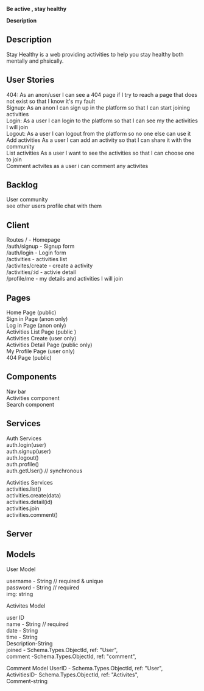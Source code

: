 **Be active , stay healthy**

**Description**

## Description

Stay Healthy is a web providing activities to help you stay healthy both mentally and phsically.

## User Stories

404: As an anon/user I can see a 404 page if I try to reach a page that does not exist so that I know it's my fault  
Signup: As an anon I can sign up in the platform so that I can start joining activities  
Login: As a user I can login to the platform so that I can see my the activities I will join  
Logout: As a user I can logout from the platform so no one else can use it  
Add activities As a user I can add an activity so that I can share it with the community  
List activities As a user I want to see the activities so that I can choose one to join  
Comment actvites as a user i can comment any activites

## Backlog

User community  
see other users profile chat with them

## Client

Routes
/ - Homepage  
/auth/signup - Signup form  
/auth/login - Login form  
/activities - activities list  
/activites/create - create a activity  
/activities/:id - activie detail  
/profile/me - my details and activities I will join

## Pages

Home Page (public)  
Sign in Page (anon only)  
Log in Page (anon only)  
Activities List Page (public )  
Activities Create (user only)  
Activities Detail Page (public only)  
My Profile Page (user only)  
404 Page (public)

## Components

Nav bar  
Activities component  
Search component

## Services

Auth Services  
auth.login(user)  
auth.signup(user)  
auth.logout()  
auth.profile()  
auth.getUser() // synchronous

Activities Services  
activities.list()  
activities.create(data)  
activities.detail(id)  
activities.join  
activities.comment()

## Server

## Models

User Model

username - String // required & unique  
password - String // required  
img: string

Activites Model

user ID  
name - String // required  
date - String  
time - String  
Description-String  
joined - Schema.Types.ObjectId, ref: "User",  
comment -Schema.Types.ObjectId, ref: "comment",

Comment Model
UserID - Schema.Types.ObjectId, ref: "User",  
ActivitiesID- Schema.Types.ObjectId, ref: "Activites",  
Comment-string
